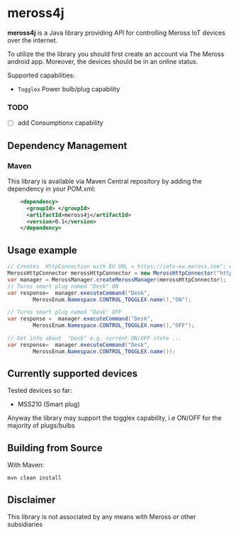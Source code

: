 # meross4j

**meross4j** is a Java library providing API for controlling Meross IoT devices over the internet.

To utilize the the library you should first create an account via The Meross android app. Moreover, the devices should be in an 
online status.

Supported capabilities:
* `Togglex` Power bulb/plug capability 

### TODO

- [ ] add Consumptionx capability

## Dependency Management

### Maven

This library is available via Maven Central repository by adding the dependency in your POM.xml:

```xml   
    <dependency>
      <groupId> </groupId>
      <artifactId>meross4j</artifactId>
      <version>0.1</version>
    </dependency>
```

## Usage example
```java
// Creates  HttpConnection with EU URL = https://iotx-eu.meross.com"; email = myemail@email.com  and password = mypassword
MerossHttpConnector merossHttpConnector = new MerossHttpConnector("https://iotx-eu.meross.com", "myemail@email.com" , "mypassword");
var manager = MerossManager.createMerossManager(merossHttpConnector);
// Turns smart plug named "Desk" ON
var response=  manager.executeCommand("Desk",
        MerossEnum.Namespace.CONTROL_TOGGLEX.name(),"ON");

// Turns smart plug named "Desk" OFF
var response =  manager.executeCommand("Desk",
        MerossEnum.Namespace.CONTROL_TOGGLEX.name(),"OFF");

// Get info about  "Desk" e.g. current ON/OFF state ...  
var response=  manager.executeCommand("Desk",
        MerossEnum.Namespace.CONTROL_TOGGLEX.name());


```

## Currently supported devices

Tested devices so far:

- MSS210 (Smart plug)

Anyway the library may support the togglex capability, i.e ON/OFF for the majority of plugs/bulbs

## Building from Source

With Maven:

```
mvn clean install
```

## Disclaimer
This library is not associated by any means with Meross or other subsidiaries

